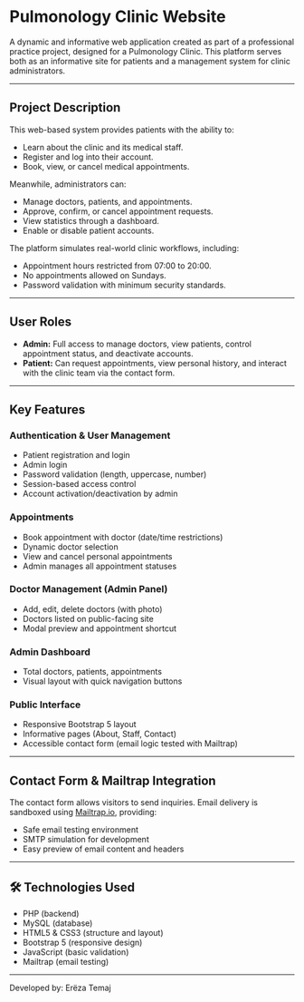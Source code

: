 #  Pulmonology Clinic Website

A dynamic and informative web application created as part of a professional practice project, designed for a Pulmonology Clinic. This platform serves both as an informative site for patients and a management system for clinic administrators.

---

##  Project Description

This web-based system provides patients with the ability to:
- Learn about the clinic and its medical staff.
- Register and log into their account.
- Book, view, or cancel medical appointments.

Meanwhile, administrators can:
- Manage doctors, patients, and appointments.
- Approve, confirm, or cancel appointment requests.
- View statistics through a dashboard.
- Enable or disable patient accounts.

The platform simulates real-world clinic workflows, including:
- Appointment hours restricted from 07:00 to 20:00.
- No appointments allowed on Sundays.
- Password validation with minimum security standards.

---

##  User Roles

- **Admin:** Full access to manage doctors, view patients, control appointment status, and deactivate accounts.
- **Patient:** Can request appointments, view personal history, and interact with the clinic team via the contact form.

---

##  Key Features

###  Authentication & User Management
- Patient registration and login
- Admin login
- Password validation (length, uppercase, number)
- Session-based access control
- Account activation/deactivation by admin

###  Appointments
- Book appointment with doctor (date/time restrictions)
- Dynamic doctor selection
- View and cancel personal appointments
- Admin manages all appointment statuses

###  Doctor Management (Admin Panel)
- Add, edit, delete doctors (with photo)
- Doctors listed on public-facing site
- Modal preview and appointment shortcut

###  Admin Dashboard
- Total doctors, patients, appointments
- Visual layout with quick navigation buttons

###  Public Interface
- Responsive Bootstrap 5 layout
- Informative pages (About, Staff, Contact)
- Accessible contact form (email logic tested with Mailtrap)

---

##  Contact Form & Mailtrap Integration

The contact form allows visitors to send inquiries. Email delivery is sandboxed using [Mailtrap.io](https://mailtrap.io), providing:

- Safe email testing environment
- SMTP simulation for development
- Easy preview of email content and headers

---

## 🛠 Technologies Used

- PHP (backend)
- MySQL (database)
- HTML5 & CSS3 (structure and layout)
- Bootstrap 5 (responsive design)
- JavaScript (basic validation)
- Mailtrap (email testing)

---

Developed by: Erëza Temaj
